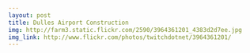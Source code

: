 ```yaml
---
layout: post
title: Dulles Airport Construction 
img: http://farm3.static.flickr.com/2590/3964361201_4383d2d7ee.jpg 
img_link: http://www.flickr.com/photos/twitchdotnet/3964361201/ 
---
```

